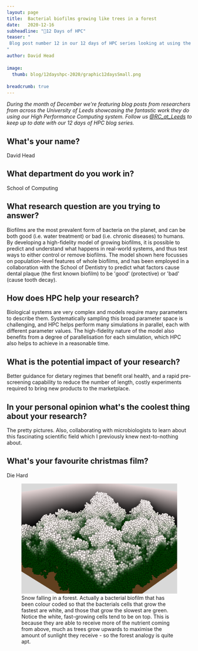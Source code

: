 ```yaml
---
layout: page
title:  Bacterial biofilms growing like trees in a forest 
date:   2020-12-16
subheadline: "🎄12 Days of HPC"
teaser: "
 Blog post number 12 in our 12 days of HPC series looking at using the HPC to study bacterial biofilms!
"
author: David Head

image:
  thumb: blog/12dayshpc-2020/graphic12daysSmall.png

breadcrumb: true
---
```


_During the month of December we're featuring blog posts from researchers from across the University of Leeds showcasing the fantastic work they do using our High Performance Computing system. Follow us [@RC_at_Leeds](https://twitter.com/RC_at_leeds) to keep up to date with our 12 days of HPC blog series._

## What's your name?

David Head

## What department do you work in?

School of Computing

## What research question are you trying to answer?

Biofilms are the most prevalent form of bacteria on the planet, and can be both good (i.e. water treatment) or bad (i.e. chronic diseases) to humans. By developing a high-fidelity model of growing biofilms, it is possible to predict and understand what happens in real-world systems, and thus test ways to either control or remove biofilms. The model shown here focusses on population-level features of whole biofilms, and has been employed in a collaboration with the School of Dentistry to predict what factors cause dental plaque (the first known biofilm) to be 'good' (protective) or 'bad' (cause tooth decay).
 
## How does HPC help your research?

Biological systems are very complex and models require many parameters to describe them. Systematically sampling this broad parameter space is challenging, and HPC helps perform many simulations in parallel, each with different parameter values. The high-fidelity nature of the model also benefits from a degree of parallelisation for each simulation, which HPC also helps to achieve in a reasonable time.

## What is the potential impact of your research?

Better guidance for dietary regimes that benefit oral health, and a rapid pre-screening capability to reduce the number of length, costly experiments required to bring new products to the marketplace.

## In your personal opinion what's the coolest thing about your research?

The pretty pictures. Also, collaborating with microbiologists to learn about this fascinating scientific field which I previously knew next-to-nothing about.

## What's your favourite christmas film?

Die Hard

<figure>
  <div style="text-align:center;">
    <img src='/images/blog/12dayshpc-2020/day12/snowyForest_David Head.png' alt='Snow falling in a forest. Actually a bacterial biofilm that has been colour coded so that the bacterials cells that grow the fastest are white, and those that grow the slowest are green. Notice the white, fast-growing cells tend to be on top. This is because they are able to receive more of the nutrient coming from above, much as trees grow upwards to maximise the amount of sunlight they receive - so the forest analogy is quite apt.'/>
  </div>
  <figcaption>
Snow falling in a forest. Actually a bacterial biofilm that has been colour coded so that the bacterials cells that grow the fastest are white, and those that grow the slowest are green. Notice the white, fast-growing cells tend to be on top. This is because they are able to receive more of the nutrient coming from above, much as trees grow upwards to maximise the amount of sunlight they receive - so the forest analogy is quite apt. 
  </figcaption>
</figure>

